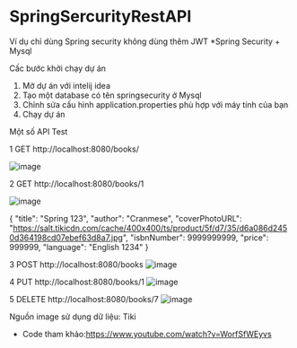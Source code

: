 # SpringSercurityRestAPI

Ví dụ chỉ dùng Spring security không dùng thêm JWT
*Spring Security + Mysql

Cấc bước khởi chạy dự án
1. Mở dự án với intelij idea
2. Tạo một database có tên springsecurity ở Mysql
3. Chỉnh sửa cấu hình application.properties phù hợp với máy tính của bạn
4. Chạy dự án

Một số API Test

1 GET http://localhost:8080/books/

![image](https://user-images.githubusercontent.com/73648565/168218176-2c0c3658-6906-4678-9687-757fab2b599a.png)


2 GET http://localhost:8080/books/1

![image](https://user-images.githubusercontent.com/73648565/168218375-1ace2527-fec2-4805-be4c-225e7d26410d.png)

{
    "title": "Spring 123",
    "author": "Cranmese",
    "coverPhotoURL": "https://salt.tikicdn.com/cache/400x400/ts/product/5f/d7/35/d6a086d2450d364198cd07ebef63d8a7.jpg",
    "isbnNumber": 9999999999,
    "price": 999999,
    "language": "English 1234"
}


3 POST http://localhost:8080/books
 ![image](https://user-images.githubusercontent.com/73648565/168219017-943ab306-9e09-4114-8e1f-c17edd192d1c.png)

 
4 PUT http://localhost:8080/books/1
![image](https://user-images.githubusercontent.com/73648565/168219334-648ab65b-8aeb-4f4d-8fc5-614b2c8807f9.png)

5 DELETE http://localhost:8080/books/7
 ![image](https://user-images.githubusercontent.com/73648565/168218511-76de4328-e52d-477e-836e-12a9a0341e7c.png)


Nguồn image sử dụng dữ liệu: Tiki
- Code tham khảo:https://www.youtube.com/watch?v=WorfSfWEyvs
